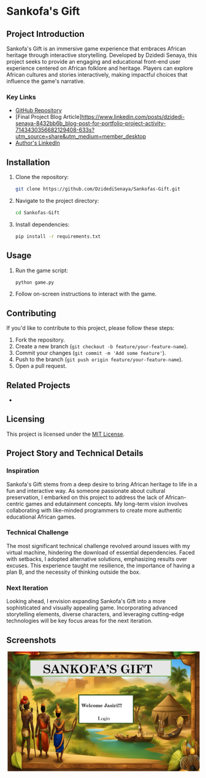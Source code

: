 # Sankofa's Gift


## Project Introduction

Sankofa's Gift is an immersive game experience that embraces African heritage through interactive storytelling. Developed by Dzidedi Senaya, this project seeks to provide an engaging and educational front-end user experience centered on African folklore and heritage. Players can explore African cultures and stories interactively, making impactful choices that influence the game's narrative.


### Key Links

- [GitHub Repository](https://github.com/DzidediSenaya/Sankofas-Gift)
- [Final Project Blog Article]https://www.linkedin.com/posts/dzidedi-senaya-8432bb6b_blog-post-for-portfolio-project-activity-7143430356682129408-633s?utm_source=share&utm_medium=member_desktop
- [Author's LinkedIn](https://www.linkedin.com/in/dzidedi-senaya-8432bb6b/)


## Installation

1. Clone the repository:

    ```bash
    git clone https://github.com/DzidediSenaya/Sankofas-Gift.git
    ```

2. Navigate to the project directory:

    ```bash
    cd Sankofas-Gift
    ```

3. Install dependencies:

    ```bash
    pip install -r requirements.txt
    ```

## Usage

1. Run the game script:

    ```bash
    python game.py
    ```

2. Follow on-screen instructions to interact with the game.

## Contributing

If you'd like to contribute to this project, please follow these steps:

1. Fork the repository.
2. Create a new branch (`git checkout -b feature/your-feature-name`).
3. Commit your changes (`git commit -m 'Add some feature'`).
4. Push to the branch (`git push origin feature/your-feature-name`).
5. Open a pull request.

## Related Projects

- 

## Licensing

This project is licensed under the [MIT License](LICENSE).

## Project Story and Technical Details

### Inspiration

Sankofa's Gift stems from a deep desire to bring African heritage to life in a fun and interactive way. As someone passionate about cultural preservation, I embarked on this project to address the lack of African-centric games and edutainment concepts. My long-term vision involves collaborating with like-minded programmers to create more authentic educational African games.

### Technical Challenge

The most significant technical challenge revolved around issues with my virtual machine, hindering the download of essential dependencies. Faced with setbacks, I adopted alternative solutions, emphasizing results over excuses. This experience taught me resilience, the importance of having a plan B, and the necessity of thinking outside the box.

### Next Iteration

Looking ahead, I envision expanding Sankofa's Gift into a more sophisticated and visually appealing game. Incorporating advanced storytelling elements, diverse characters, and leveraging cutting-edge technologies will be key focus areas for the next iteration.

## Screenshots
![Sankofa Banner](https://github.com/DzidediSenaya/Sankofa-s_gift/blob/main/Sankofa.jpg)


